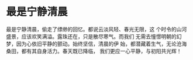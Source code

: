 # 最是宁静清晨

最是宁静清晨，偷走了缥缈的回忆。都说云淡风轻、春光无限，这
个时令的山河盛景，应该欢笑满溢。露珠还在，只是散尽寒气。而我们
无需去憧憬明朝的幻梦，因为心依旧平静的颤动。始终坚信，清晨的伊
始，都潜藏着生气，无论沧海桑田，都有其自身活力。春天既已降临，
我们更应一心平静，与初阳共光辉！
